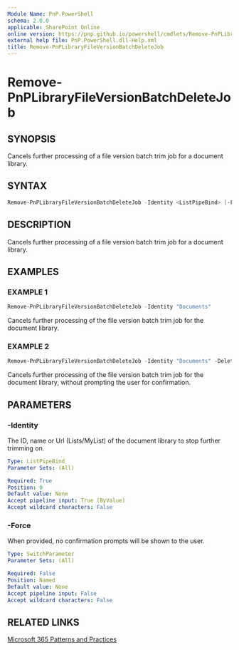 ```yaml
---
Module Name: PnP.PowerShell
schema: 2.0.0
applicable: SharePoint Online
online version: https://pnp.github.io/powershell/cmdlets/Remove-PnPLibraryFileVersionBatchDeleteJob.html
external help file: PnP.PowerShell.dll-Help.xml
title: Remove-PnPLibraryFileVersionBatchDeleteJob
---
```

  
# Remove-PnPLibraryFileVersionBatchDeleteJob

## SYNOPSIS

Cancels further processing of a file version batch trim job for a document library.

## SYNTAX

```powershell
Remove-PnPLibraryFileVersionBatchDeleteJob -Identity <ListPipeBind> [-Force]
```

## DESCRIPTION

Cancels further processing of a file version batch trim job for a document library.

## EXAMPLES

### EXAMPLE 1
```powershell
Remove-PnPLibraryFileVersionBatchDeleteJob -Identity "Documents"
```

Cancels further processing of the file version batch trim job for the document library.

### EXAMPLE 2
```powershell
Remove-PnPLibraryFileVersionBatchDeleteJob -Identity "Documents" -DeleteBeforeDays 360 -Force
```

Cancels further processing of the file version batch trim job for the document library, without prompting the user for confirmation.

## PARAMETERS

### -Identity
The ID, name or Url (Lists/MyList) of the document library to stop further trimming on.

```yaml
Type: ListPipeBind
Parameter Sets: (All)

Required: True
Position: 0
Default value: None
Accept pipeline input: True (ByValue)
Accept wildcard characters: False
```

### -Force
When provided, no confirmation prompts will be shown to the user.

```yaml
Type: SwitchParameter
Parameter Sets: (All)

Required: False
Position: Named
Default value: None
Accept pipeline input: False
Accept wildcard characters: False
```

## RELATED LINKS

[Microsoft 365 Patterns and Practices](https://aka.ms/m365pnp)
